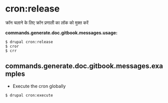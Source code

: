 # cron:release
क्रॉन चलाने के लिए क्रॉन प्रणाली का लॉक को मुक्त करें

**commands.generate.doc.gitbook.messages.usage:**
```
$ drupal cron:release
$ cror  
$ crr  
```

## commands.generate.doc.gitbook.messages.examples
* Execute the cron globally
```
$ drupal cron:execute

```

